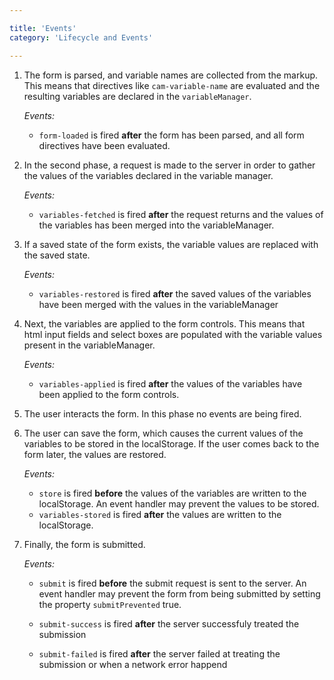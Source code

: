 ```yaml
---

title: 'Events'
category: 'Lifecycle and Events'

---
```


1. The form is parsed, and variable names are collected from the markup. This means that directives
   like `cam-variable-name` are evaluated and the resulting variables are declared in the
   `variableManager`.

   _Events:_
   * `form-loaded` is fired __after__ the form has been parsed, and all form directives have been
     evaluated.

2. In the second phase, a request is made to the server in order to gather the values of the
   variables declared in the variable manager.

   _Events:_
   * `variables-fetched` is fired __after__ the request returns and the values of the variables has
     been merged into the variableManager.

3. If a saved state of the form exists, the variable values are replaced with the saved state.

   _Events:_
   * `variables-restored` is fired __after__ the saved values of the variables have been merged with
     the values in the variableManager

4. Next, the variables are applied to the form controls. This means that html input fields and
   select boxes are populated with the variable values present in the variableManager.

   _Events:_
   * `variables-applied` is fired __after__ the values of the variables have been applied to the
     form controls.

5. The user interacts the form. In this phase no events are being fired.

6. The user can save the form, which causes the current values of the variables to be stored in the
   localStorage. If the user comes back to the form later, the values are restored.

   _Events:_
   * `store` is fired __before__ the values of the variables are written to the localStorage. An
   event handler may prevent the values to be stored.
   * `variables-stored` is fired __after__ the values are written to the localStorage.

7. Finally, the form is submitted.

   _Events:_

   * `submit` is fired __before__  the submit request is sent to the server. An event handler may
     prevent the form from being submitted by setting the property `submitPrevented` true.

   * `submit-success` is fired __after__ the server successfuly treated the submission

   * `submit-failed` is fired __after__ the server failed at treating the submission
     or when a network error happend
